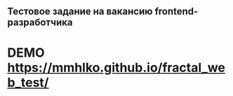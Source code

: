 ## Тестовое задание на вакансию frontend-разработчика
# DEMO https://mmhlko.github.io/fractal_web_test/